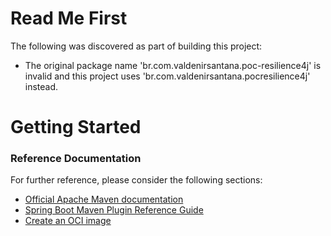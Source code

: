 # Read Me First
The following was discovered as part of building this project:

* The original package name 'br.com.valdenirsantana.poc-resilience4j' is invalid and this project uses 'br.com.valdenirsantana.pocresilience4j' instead.

# Getting Started

### Reference Documentation
For further reference, please consider the following sections:

* [Official Apache Maven documentation](https://maven.apache.org/guides/index.html)
* [Spring Boot Maven Plugin Reference Guide](https://docs.spring.io/spring-boot/docs/2.7.3/maven-plugin/reference/html/)
* [Create an OCI image](https://docs.spring.io/spring-boot/docs/2.7.3/maven-plugin/reference/html/#build-image)

